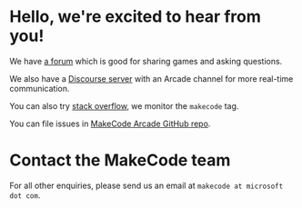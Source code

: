 # Hello, we're excited to hear from you!

We have [a forum](https://forum.makecode.com) which is good for sharing games and asking questions.

We also have a [Discourse server](https://aka.ms/makecodecommunity) with an Arcade channel for more real-time communication.

You can also try [stack overflow](https://stackoverflow.com/), we monitor the ``makecode`` tag.

You can file issues in [MakeCode Arcade GitHub repo](https://github.com/microsoft/pxt-arcade/issues/new).


# Contact the MakeCode team

For all other enquiries, please send us an email at ``makecode at microsoft dot com``.
